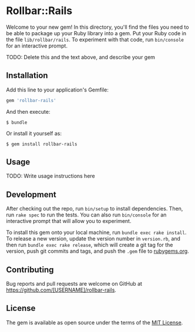 # Rollbar::Rails

Welcome to your new gem! In this directory, you'll find the files you need to be able to package up your Ruby library into a gem. Put your Ruby code in the file `lib/rollbar/rails`. To experiment with that code, run `bin/console` for an interactive prompt.

TODO: Delete this and the text above, and describe your gem

## Installation

Add this line to your application's Gemfile:

```ruby
gem 'rollbar-rails'
```

And then execute:

    $ bundle

Or install it yourself as:

    $ gem install rollbar-rails

## Usage

TODO: Write usage instructions here

## Development

After checking out the repo, run `bin/setup` to install dependencies. Then, run `rake spec` to run the tests. You can also run `bin/console` for an interactive prompt that will allow you to experiment.

To install this gem onto your local machine, run `bundle exec rake install`. To release a new version, update the version number in `version.rb`, and then run `bundle exec rake release`, which will create a git tag for the version, push git commits and tags, and push the `.gem` file to [rubygems.org](https://rubygems.org).

## Contributing

Bug reports and pull requests are welcome on GitHub at https://github.com/[USERNAME]/rollbar-rails.


## License

The gem is available as open source under the terms of the [MIT License](http://opensource.org/licenses/MIT).

